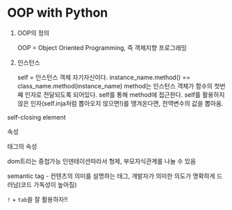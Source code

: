 # OOP with Python





1. OOP의 정의 

   OOP = Object Oriented Programming, 즉 객체지향 프로그래밍

2. 인스턴스

   self = 인스턴스 객체 자기자신이다.
   instance_name.method() == class_name.method(instance_name)
   method는 인스턴스 객체가 함수의 첫번째 인자로 전달되도록 되어있다.
   self를 통해 method에 접근한다. self를 활용하지 않은 인자(self.inja처럼 뽑아오지 않으면!)를 땡겨온다면, 전역변수의 값을 뽑아옴.

   



self-closing element

속성 

 태그의 속성

dom트리는 중첩가능 인덴테이션따라서 형제, 부모자식관계를 나눌 수 있음

semantic tag -  컨텐츠의 의미를 설명하는 태그, 개발자가 의미한 의도가 명확하게 드러남(코드 가독성이 높아짐)



`!`  + `tab`을 잘 활용하자!!



<head></head>